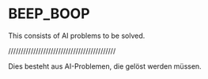 # BEEP_BOOP

This consists of AI problems to be solved.

///////////////////////////////////////////

Dies besteht aus AI-Problemen, die gelöst werden müssen.
